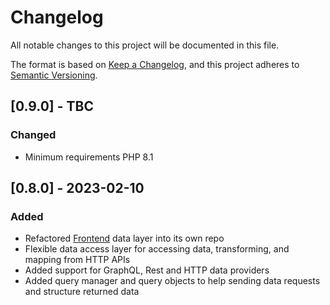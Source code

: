 # Changelog
All notable changes to this project will be documented in this file.

The format is based on [Keep a Changelog](https://keepachangelog.com/en/1.0.0/),
and this project adheres to [Semantic Versioning](https://semver.org/spec/v2.0.0.html).

## [0.9.0] - TBC

### Changed
- Minimum requirements PHP 8.1

## [0.8.0] - 2023-02-10

### Added
- Refactored [Frontend](https://github.com/strata/frontend) data layer into its own repo
- Flexible data access layer for accessing data, transforming, and mapping from HTTP APIs
- Added support for GraphQL, Rest and HTTP data providers
- Added query manager and query objects to help sending data requests and structure returned data

